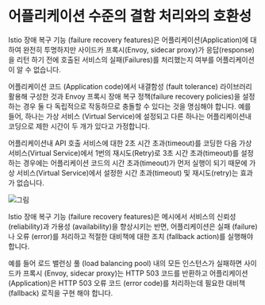 # 어플리케이션 수준의 결함 처리와의 호환성

Istio 장애 복구 기능 \(failure recovery features\)은 어플리케이션\(Application\)에 대하여 완전히 투명하지만 사이드카 프록시\(Envoy, sidecar proxy\)가 응답\(response\)을 리턴 하기 전에 호출된 서비스의 실패\(Failures\)를 처리했는지 여부를 어플리케이션이 알 수 없습니다.

어플리케이션 코드 \(Application code\)에서 내결함성 \(fault tolerance\) 라이브러리 활용해 구성한 것과 Envoy 프록시 장애 복구 정책\(failure recovery policies\)을 설정하는 경우 둘 다 독립적으로 작동하므로 충돌할 수 있다는 것을 명심해야 합니다. 예를 들어, 하나는 가상 서비스 \(Virtual Service\)에 설정되고 다른 하나는 어플리케이션내 코딩으로 제한 시간이 두 개가 있다고 가정합니다.

어플리케이션내 API 호출 서비스에 대한 2초 시간 초과\(timeout\)를 코딩한 다음 가상 서비스\(Virtual Service\)에서 1번의 재시도\(Retry\)로 3초 시간 초과\(timeout\)를 설정 하는 경우에는 어플리케이션 코드의 시간 초과\(timeout\)가 먼저 실행이 되기 때문에 가상 서비스\(Virtual Service\)에서 설정한 시간 초과\(timeout\) 및 재시도\(retry\)는 효과가 없습니다.

![&#xADF8;&#xB9BC;](https://github.com/istiokrsg/istio_book_kr/tree/679c8930ee4abe655802ee56d309ffd014573b90/.gitbook/assets/app_fault_inject.png)

Istio 장애 복구 기능 \(failure recovery features\)은 메시에서 서비스의 신뢰성 \(reliability\)과 가용성 \(availability\)을 향상시키는 반면, 어플리케이션은 실패 \(failure\)나 오류 \(error\)를 처리하고 적절한 대비책에 대한 조치 \(fallback action\)를 실행해야 합니다.

예를 들어 로드 밸런싱 풀 \(load balancing pool\) 내의 모든 인스턴스가 실패하면 사이드카 프록시 \(Envoy, sidecar proxy\)는 HTTP 503 코드를 반환하고 어플리케이션\(Application\)은 HTTP 503 오류 코드 \(error code\)를 처리하는데 필요한 대비책 \(fallback\) 로직을 구현 해야 합니다.

